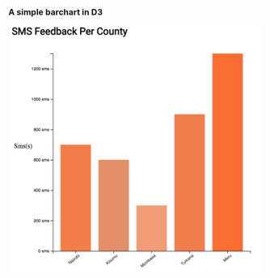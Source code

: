 ### A simple barchart in D3

![sms barchart](https://github.com/AfricasVoices/D3-Dashboard/blob/barchart/smsbarchart.png)
